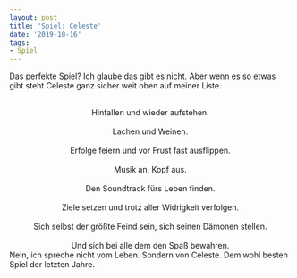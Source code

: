 ```yaml
---
layout: post
title: 'Spiel: Celeste'
date: '2019-10-16'
tags: 
- Spiel
---
```


Das perfekte Spiel? Ich glaube das gibt es nicht. Aber wenn es so etwas gibt steht Celeste ganz sicher weit oben auf meiner Liste. 

<center>
<br>Hinfallen und wieder aufstehen.</br>
<br>Lachen und Weinen.</br>
<br>Erfolge feiern und vor Frust fast ausflippen.</br>
<br>Musik an, Kopf aus.</br>
<br>Den Soundtrack fürs Leben finden.</br>
<br>Ziele setzen und trotz aller Widrigkeit verfolgen.</br>
<br>Sich selbst der größte Feind sein, sich seinen Dämonen stellen.</br>
<br>Und sich bei alle dem den Spaß bewahren.</br>
</center>
Nein, ich spreche nicht vom Leben. Sondern von Celeste. Dem wohl besten Spiel der letzten Jahre. 
